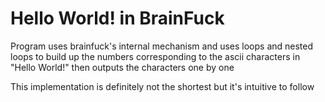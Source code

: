 # Hello World! in BrainFuck

Program uses brainfuck's internal mechanism and uses loops and nested loops to build up the numbers corresponding to the ascii characters in "Hello World!" then outputs the characters one by one

This implementation is definitely not the shortest but it's intuitive to follow

